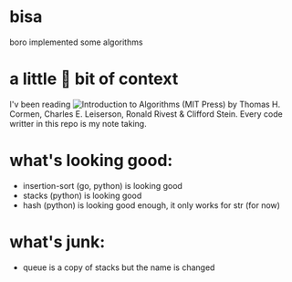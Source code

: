 # bisa
boro implemented some algorithms

# a little 🤏 bit of context
I'v been reading ![Introduction to Algorithms](https://www.amazon.com/-/es/Thomas-H-Cormen/dp/0262033844) (MIT Press) by Thomas H. Cormen, Charles E. Leiserson, Ronald Rivest & Clifford Stein. Every code writter in this repo is my note taking.


# what's looking good:
* insertion-sort (go, python) is looking good
* stacks (python) is looking good
* hash (python)  is looking good enough, it only works for str (for now)

# what's junk:
* queue is a copy of stacks but the name is changed
